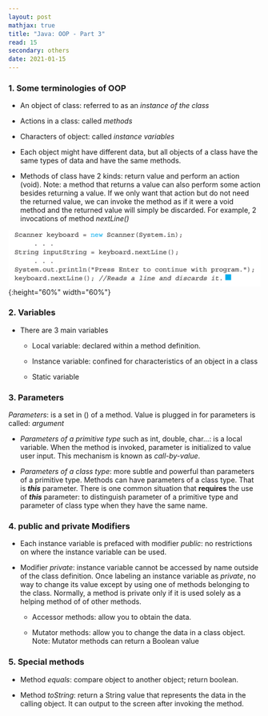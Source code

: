 ```yaml
---
layout: post
mathjax: true
title: "Java: OOP - Part 3"
read: 15
secondary: others
date: 2021-01-15
---
```


### 1. Some terminologies of OOP

- An object of class: referred to as an *instance of the class* 

- Actions in a class: called *methods*

- Characters of object: called *instance variables*

- Each object might have different data, but all objects of a class have the same types of data and have the same methods.

- Methods of class have 2 kinds: return value and perform an action (void). Note: a method that returns a value can also perform some action besides returning a value. If we only want that action but do not need the returned value, we can invoke the method as if it were a void method and the returned value will simply be discarded. For example, 2 invocations of method *nextLine()*

![](/sources/java3-1.png){:height="60%" width="60%"}

### 2. Variables 

- There are 3 main variables 

    + Local variable: declared within a method definition. 

    + Instance variable: confined for characteristics of an object in a class

    + Static variable 

### 3. Parameters

*Parameters*: is a set in () of a method. Value is plugged in for parameters is called: *argument*

- *Parameters of a primitive type* such as int, double, char...: is a local variable. When the method is invoked, parameter is initialized to value user input. This mechanism is known as *call-by-value*.

- *Parameters of a class type*: more subtle and powerful than parameters of a primitive type. Methods can have parameters of a class type. That is ***this*** parameter. There is one common situation that **requires** the use of ***this*** parameter: to distinguish parameter of a primitive type and parameter of class type when they have the same name.

### 4. public and private Modifiers 

- Each instance variable is prefaced with modifier *public*: no restrictions on where the instance variable can be used.

- Modifier *private*: instance variable cannot be accessed by name outside of the class definition. Once labeling an instance variable as *private*, no way to change its value except by using one of methods belonging to the class. Normally, a method is private only if it is used solely as a helping method of of other methods. 

    + Accessor methods: allow you to obtain the data. 
  
    + Mutator methods: allow you to change the data in a class object. Note: Mutator methods can return a Boolean value

### 5. Special methods 

- Method *equals*: compare object to another object; return boolean. 
  
- Method *toString*: return a String value that represents the data in the calling object. It can output to the screen after invoking the method.






